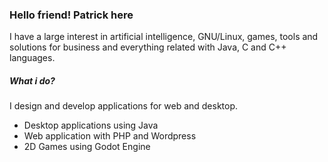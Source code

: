 ### Hello friend! Patrick here
I have a large interest in artificial intelligence, GNU/Linux, games, tools and solutions for business and everything related with Java, C and C++ languages.

##### What i do?
I design and develop applications for web and desktop.
* Desktop applications using Java
* Web application with PHP and  Wordpress
* 2D Games using Godot Engine
